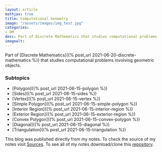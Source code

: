```yaml
---
layout: article
mathjax: true
title: Computational Geometry
image: "/assets/images/img_test.jpg"
categories:
- DM
desc: Part of Discrete Mathematics that studies computational problems involving geometric objects. 
imagealt: 
---
```


Part of [Discrete Mathematics]({% post_url 2021-06-20-discrete-mathematics %}) that studies computational problems involving geometric objects.

### Subtopics
- [Polygon]({% post_url 2021-06-15-polygon %})
- [Sides]({% post_url 2021-06-15-sides %})
- [Vertex]({% post_url 2021-06-15-vertex %})
- [Simple Polygon]({% post_url 2021-06-15-simple-polygon %})
- [Interior Region]({% post_url 2021-06-15-interior-region %})
- [Exterior Region]({% post_url 2021-06-15-exterior-region %})
- [Convex Polygon]({% post_url 2021-06-15-convex-polygon %})
- [Diagonal]({% post_url 2021-06-15-diagonal %})
- [Triangulation]({% post_url 2021-06-15-triangulation %})

This blog was published directly from my notes.
To check the source of my notes visit [Sources](sources.html).
To see all of my notes download/clone this [repository](https://github.com/bovem/CS).